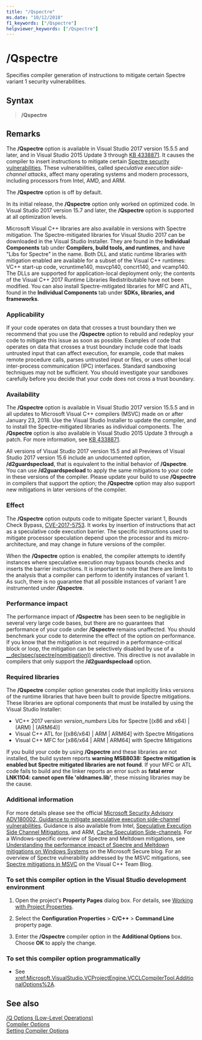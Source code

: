 ```yaml
---
title: "/Qspectre"
ms.date: "10/12/2018"
f1_keywords: ["/Qspectre"]
helpviewer_keywords: ["/Qspectre"]
---
```

# /Qspectre

Specifies compiler generation of instructions to mitigate certain Spectre variant 1 security vulnerabilities.

## Syntax

> **/Qspectre**

## Remarks

The **/Qspectre** option is available in Visual Studio 2017 version 15.5.5 and later, and in Visual Studio 2015 Update 3 through [KB 4338871](https://support.microsoft.com/help/4338871/visual-studio-2015-update-3-spectre-variant-1-toolset-qspectre). It causes the compiler to insert instructions to mitigate certain [Spectre security vulnerabilities](https://spectreattack.com/spectre.pdf). These vulnerabilities, called *speculative execution side-channel attacks*, affect many operating systems and modern processors, including processors from Intel, AMD, and ARM.

The **/Qspectre** option is off by default.

In its initial release, the **/Qspectre** option only worked on optimized code. In Visual Studio 2017 version 15.7 and later, the **/Qspectre** option is supported at all optimization levels.

Microsoft Visual C++ libraries are also available in versions with Spectre mitigation. The Spectre-mitigated libraries for Visual Studio 2017 can be downloaded in the Visual Studio Installer. They are found in the **Individual Components** tab under **Compilers, build tools, and runtimes**, and have "Libs for Spectre" in the name. Both DLL and static runtime libraries with mitigation enabled are available for a subset of the Visual C++ runtimes: VC++ start-up code, vcruntime140, msvcp140, concrt140, and vcamp140. The DLLs are supported for application-local deployment only; the contents of the Visual C++ 2017 Runtime Libraries Redistributable have not been modified. You can also install Spectre-mitigated libraries for MFC and ATL, found in the **Individual Components** tab under **SDKs, libraries, and frameworks**.

### Applicability

If your code operates on data that crosses a trust boundary then we recommend that you use the **/Qspectre** option to rebuild and redeploy your code to mitigate this issue as soon as possible. Examples of code that operates on data that crosses a trust boundary include code that loads untrusted input that can affect execution, for example, code that makes remote procedure calls, parses untrusted input or files, or uses other local inter-process communication (IPC) interfaces. Standard sandboxing techniques may not be sufficient. You should investigate your sandboxes carefully before you decide that your code does not cross a trust boundary.

### Availability

The **/Qspectre** option is available in Visual Studio 2017 version 15.5.5 and in all updates to Microsoft Visual C++ compilers (MSVC) made on or after January 23, 2018. Use the Visual Studio Installer to update the compiler, and to install the Spectre-mitigated libraries as individual components. The **/Qspectre** option is also available in Visual Studio 2015 Update 3 through a patch. For more information, see [KB 4338871](https://support.microsoft.com/help/4338871).

All versions of Visual Studio 2017 version 15.5 and all Previews of Visual Studio 2017 version 15.6 include an undocumented option, **/d2guardspecload**, that is equivalent to the initial behavior of **/Qspectre**. You can use **/d2guardspecload** to apply the same mitigations to your code in these versions of the compiler. Please update your build to use **/Qspectre** in compilers that support the option; the **/Qspectre** option may also support new mitigations in later versions of the compiler.

### Effect

The **/Qspectre** option outputs code to mitigate Specter variant 1, Bounds Check Bypass, [CVE-2017-5753](https://nvd.nist.gov/vuln/detail/CVE-2017-5753). It works by insertion of instructions that act as a speculative code execution barrier. The specific instructions used to mitigate processor speculation depend upon the processor and its micro-architecture, and may change in future versions of the compiler.

When the **/Qspectre** option is enabled, the compiler attempts to identify instances where speculative execution may bypass bounds checks and inserts the barrier instructions. It is important to note that there are limits to the analysis that a compiler can perform to identify instances of variant 1. As such, there is no guarantee that all possible instances of variant 1 are instrumented under **/Qspectre**.

### Performance impact

The performance impact of **/Qspectre** has been seen to be negligible in several very large code bases, but there are no guarantees that performance of your code under **/Qspectre** remains unaffected. You should benchmark your code to determine the effect of the option on performance. If you know that the mitigation is not required in a performance-critical block or loop, the mitigation can be selectively disabled by use of a [__declspec(spectre(nomitigation))](../../cpp/spectre.md) directive. This directive is not available in compilers that only support the  **/d2guardspecload** option.

### Required libraries

The **/Qspectre** compiler option generates code that implicitly links versions of the runtime libraries that have been built to provide Spectre mitigations. These libraries are optional components that must be installed by using the Visual Studio Installer:

- VC++ 2017 version *version_numbers* Libs for Spectre \[(x86 and x64) | (ARM) | (ARM64)]
- Visual C++ ATL for \[(x86/x64) | ARM | ARM64] with Spectre Mitigations
- Visual C++ MFC for \[x86/x64 | ARM | ARM64] with Spectre Mitigations

If you build your code by using **/Qspectre** and these libraries are not installed, the build system reports **warning MSB8038: Spectre mitigation is enabled but Spectre mitigated libraries are not found**. If your MFC or ATL code fails to build and the linker reports an error such as **fatal error LNK1104: cannot open file 'oldnames.lib'**, these missing libraries may be the cause.

### Additional information

For more details please see the official [Microsoft Security Advisory ADV180002, Guidance to mitigate speculative execution side-channel vulnerabilities](https://portal.msrc.microsoft.com/en-US/security-guidance/advisory/ADV180002). Guidance is also available from Intel, [Speculative Execution Side Channel Mitigations](https://software.intel.com/sites/default/files/managed/c5/63/336996-Speculative-Execution-Side-Channel-Mitigations.pdf), and ARM, [Cache Speculation Side-channels](https://developer.arm.com/-/media/Files/pdf/Cache_Speculation_Side-channels.pdf). For a Windows-specific overview of Spectre and Meltdown mitigations, see [Understanding the performance impact of Spectre and Meltdown mitigations on Windows Systems](https://cloudblogs.microsoft.com/microsoftsecure/2018/01/09/understanding-the-performance-impact-of-spectre-and-meltdown-mitigations-on-windows-systems/) on the Microsoft Secure blog. For an overview of Spectre vulnerability addressed by the MSVC mitigations, see [Spectre mitigations in MSVC](https://blogs.msdn.microsoft.com/vcblog/2018/01/15/spectre-mitigations-in-msvc./) on the Visual C++ Team Blog.

### To set this compiler option in the Visual Studio development environment

1. Open the project's **Property Pages** dialog box. For details, see [Working with Project Properties](../working-with-project-properties.md).

1. Select the **Configuration Properties** > **C/C++** > **Command Line** property page.

1. Enter the **/Qspectre** compiler option in the **Additional Options** box. Choose **OK** to apply the change.

### To set this compiler option programmatically

- See <xref:Microsoft.VisualStudio.VCProjectEngine.VCCLCompilerTool.AdditionalOptions%2A>.

## See also

[/Q Options (Low-Level Operations)](q-options-low-level-operations.md)<br/>
[Compiler Options](compiler-options.md)<br/>
[Setting Compiler Options](setting-compiler-options.md)
